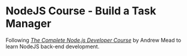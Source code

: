 # NodeJS Course - Build a Task Manager

Following [*The Complete Node.js Developer Course*](https://www.udemy.com/course/the-complete-nodejs-developer-course-2) by Andrew Mead to learn NodeJS back-end development.
